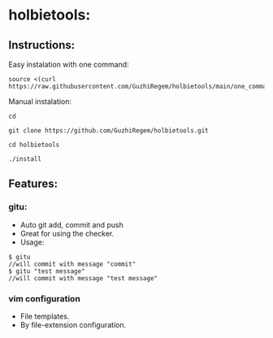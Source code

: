 # holbietools:

## Instructions:

Easy instalation with one command:
```
source <(curl https://raw.githubusercontent.com/GuzhiRegem/holbietools/main/one_command)
```

Manual instalation:
```
cd
```
```
git clone https://github.com/GuzhiRegem/holbietools.git
```
```
cd holbietools
```
```
./install
```

## Features:
### gitu:
- Auto git add, commit and push
- Great for using the checker.
- Usage:
```
$ gitu
//will commit with message "commit"
$ gitu "test message"
//will commit with message "test message"
```

### vim configuration
- File templates.
- By file-extension configuration.